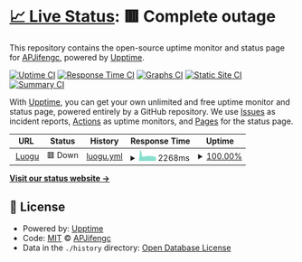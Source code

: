 # [📈 Live Status](https://APJifengc.github.io/luogu-status): <!--live status--> **🟥 Complete outage**

This repository contains the open-source uptime monitor and status page for [APJifengc](https://APJifengc.github.io/luogu-status), powered by [Upptime](https://github.com/upptime/upptime).

[![Uptime CI](https://github.com/APJifengc/luogu-status/workflows/Uptime%20CI/badge.svg)](https://github.com/APJifengc/luogu-status/actions?query=workflow%3A%22Uptime+CI%22)
[![Response Time CI](https://github.com/APJifengc/luogu-status/workflows/Response%20Time%20CI/badge.svg)](https://github.com/APJifengc/luogu-status/actions?query=workflow%3A%22Response+Time+CI%22)
[![Graphs CI](https://github.com/APJifengc/luogu-status/workflows/Graphs%20CI/badge.svg)](https://github.com/APJifengc/luogu-status/actions?query=workflow%3A%22Graphs+CI%22)
[![Static Site CI](https://github.com/APJifengc/luogu-status/workflows/Static%20Site%20CI/badge.svg)](https://github.com/APJifengc/luogu-status/actions?query=workflow%3A%22Static+Site+CI%22)
[![Summary CI](https://github.com/APJifengc/luogu-status/workflows/Summary%20CI/badge.svg)](https://github.com/APJifengc/luogu-status/actions?query=workflow%3A%22Summary+CI%22)

With [Upptime](https://upptime.js.org), you can get your own unlimited and free uptime monitor and status page, powered entirely by a GitHub repository. We use [Issues](https://github.com/APJifengc/luogu-status/issues) as incident reports, [Actions](https://github.com/APJifengc/luogu-status/actions) as uptime monitors, and [Pages](https://APJifengc.github.io/luogu-status) for the status page.

<!--start: status pages-->
<!-- This summary is generated by Upptime (https://github.com/upptime/upptime) -->
<!-- Do not edit this manually, your changes will be overwritten -->
<!-- prettier-ignore -->
| URL | Status | History | Response Time | Uptime |
| --- | ------ | ------- | ------------- | ------ |
| <img alt="" src="https://icons.duckduckgo.com/ip3/www.luogu.com.cn.ico" height="13"> [Luogu](https://www.luogu.com.cn) | 🟥 Down | [luogu.yml](https://github.com/APJifengc/luogu-status/commits/HEAD/history/luogu.yml) | <details><summary><img alt="Response time graph" src="./graphs/luogu/response-time-week.png" height="20"> 2268ms</summary><br><a href="https://APJifengc.github.io/luogu-status/history/luogu"><img alt="Response time 2116" src="https://img.shields.io/endpoint?url=https%3A%2F%2Fraw.githubusercontent.com%2FAPJifengc%2Fluogu-status%2FHEAD%2Fapi%2Fluogu%2Fresponse-time.json"></a><br><a href="https://APJifengc.github.io/luogu-status/history/luogu"><img alt="24-hour response time 1969" src="https://img.shields.io/endpoint?url=https%3A%2F%2Fraw.githubusercontent.com%2FAPJifengc%2Fluogu-status%2FHEAD%2Fapi%2Fluogu%2Fresponse-time-day.json"></a><br><a href="https://APJifengc.github.io/luogu-status/history/luogu"><img alt="7-day response time 2268" src="https://img.shields.io/endpoint?url=https%3A%2F%2Fraw.githubusercontent.com%2FAPJifengc%2Fluogu-status%2FHEAD%2Fapi%2Fluogu%2Fresponse-time-week.json"></a><br><a href="https://APJifengc.github.io/luogu-status/history/luogu"><img alt="30-day response time 2239" src="https://img.shields.io/endpoint?url=https%3A%2F%2Fraw.githubusercontent.com%2FAPJifengc%2Fluogu-status%2FHEAD%2Fapi%2Fluogu%2Fresponse-time-month.json"></a><br><a href="https://APJifengc.github.io/luogu-status/history/luogu"><img alt="1-year response time 2116" src="https://img.shields.io/endpoint?url=https%3A%2F%2Fraw.githubusercontent.com%2FAPJifengc%2Fluogu-status%2FHEAD%2Fapi%2Fluogu%2Fresponse-time-year.json"></a></details> | <details><summary><a href="https://APJifengc.github.io/luogu-status/history/luogu">100.00%</a></summary><a href="https://APJifengc.github.io/luogu-status/history/luogu"><img alt="All-time uptime 99.84%" src="https://img.shields.io/endpoint?url=https%3A%2F%2Fraw.githubusercontent.com%2FAPJifengc%2Fluogu-status%2FHEAD%2Fapi%2Fluogu%2Fuptime.json"></a><br><a href="https://APJifengc.github.io/luogu-status/history/luogu"><img alt="24-hour uptime 100.00%" src="https://img.shields.io/endpoint?url=https%3A%2F%2Fraw.githubusercontent.com%2FAPJifengc%2Fluogu-status%2FHEAD%2Fapi%2Fluogu%2Fuptime-day.json"></a><br><a href="https://APJifengc.github.io/luogu-status/history/luogu"><img alt="7-day uptime 100.00%" src="https://img.shields.io/endpoint?url=https%3A%2F%2Fraw.githubusercontent.com%2FAPJifengc%2Fluogu-status%2FHEAD%2Fapi%2Fluogu%2Fuptime-week.json"></a><br><a href="https://APJifengc.github.io/luogu-status/history/luogu"><img alt="30-day uptime 99.91%" src="https://img.shields.io/endpoint?url=https%3A%2F%2Fraw.githubusercontent.com%2FAPJifengc%2Fluogu-status%2FHEAD%2Fapi%2Fluogu%2Fuptime-month.json"></a><br><a href="https://APJifengc.github.io/luogu-status/history/luogu"><img alt="1-year uptime 99.84%" src="https://img.shields.io/endpoint?url=https%3A%2F%2Fraw.githubusercontent.com%2FAPJifengc%2Fluogu-status%2FHEAD%2Fapi%2Fluogu%2Fuptime-year.json"></a></details>

<!--end: status pages-->

[**Visit our status website →**](https://APJifengc.github.io/luogu-status)

## 📄 License

- Powered by: [Upptime](https://github.com/upptime/upptime)
- Code: [MIT](./LICENSE) © [APJifengc](https://APJifengc.github.io/luogu-status)
- Data in the `./history` directory: [Open Database License](https://opendatacommons.org/licenses/odbl/1-0/)
